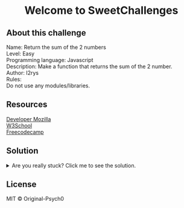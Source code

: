 <h1  align="center">Welcome to SweetChallenges</h1>

## About this challenge
<p>
Name: Return the sum of the 2 numbers<br>
Level: Easy<br>
Programming language: Javascript<br>
Description: Make a function that returns the sum of the 2 number.<br>
Author: I2rys<br>
Rules:<br>
Do not use any modules/libraries.
</p>

## Resources
[Developer Mozilla](https://developer.mozilla.org/en-US/docs/Web/JavaScript/Reference/Operators/Arithmetic_Operators)<br>
[W3School](https://www.w3schools.com/jsref/jsref_return.asp)<br>
[Freecodecamp](https://learn.freecodecamp.org/javascript-algorithms-and-data-structures/basic-javascript/add-two-numbers-with-javascript/)

## Solution
<details>
    <summary>Are you really stuck? Click me to see the solution.</summary>

    function return_sum(a, b){
        return a + b
    }

    return_sum(5, 5) //10
    return_sum(3, 6) //9
    return_sum(8, 10) //18

</details>

## License
MIT © Original-Psych0